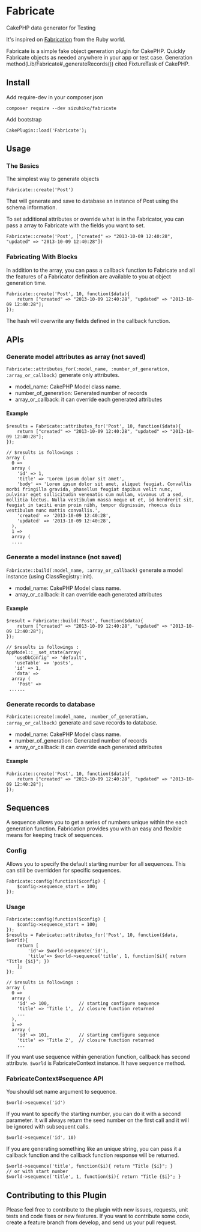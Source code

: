 Fabricate
=========

CakePHP data generator for Testing

It's inspired on [Fabrication](https://github.com/paulelliott/fabrication) from the Ruby world.

Fabricate is a simple fake object generation plugin for CakePHP.
Quickly Fabricate objects as needed anywhere in your app or test case.
Generation method(Lib/Fabricate#_generateRecords()) cited FixtureTask of CakePHP.

## Install 

Add require-dev in your composer.json

`composer require --dev sizuhiko/fabricate`


Add bootstrap

`CakePlugin::load('Fabricate');`

## Usage

### The Basics

The simplest way to generate objects

	Fabricate::create('Post')

That will generate and save to database an instance of Post using the schema information.

To set additional attributes or override what is in the Fabricator, you can pass a array to Fabricate with the fields you want to set.

	Fabricate::create('Post', ["created" => "2013-10-09 12:40:28", "updated" => "2013-10-09 12:40:28"])

### Fabricating With Blocks

In addition to the array, you can pass a callback function to Fabricate and all the features of a Fabricator definition are available to you at object generation time.

	Fabricate::create('Post', 10, function($data){
		return ["created" => "2013-10-09 12:40:28", "updated" => "2013-10-09 12:40:28"];
	});

The hash will overwrite any fields defined in the callback function.

## APIs

### Generate model attributes as array (not saved)

`Fabricate::attributes_for(:model_name, :number_of_generation, :array_or_callback)` generate only attributes.

* model_name: CakePHP Model class name.
* number_of_generation: Generated number of records
* array_or_callback: it can override each generated attributes

#### Example

	$results = Fabricate::attributes_for('Post', 10, function($data){
		return ["created" => "2013-10-09 12:40:28", "updated" => "2013-10-09 12:40:28"];
	});

	// $results is followings :
	array (
	  0 => 
	  array (
	    'id' => 1,
	    'title' => 'Lorem ipsum dolor sit amet',
	    'body' => 'Lorem ipsum dolor sit amet, aliquet feugiat. Convallis morbi fringilla gravida, phasellus feugiat dapibus velit nunc, pulvinar eget sollicitudin venenatis cum nullam, vivamus ut a sed, mollitia lectus. Nulla vestibulum massa neque ut et, id hendrerit sit, feugiat in taciti enim proin nibh, tempor dignissim, rhoncus duis vestibulum nunc mattis convallis.',
	    'created' => '2013-10-09 12:40:28',
	    'updated' => '2013-10-09 12:40:28',
	  ),
	  1 => 
	  array (
	  ....

### Generate a model instance (not saved)

`Fabricate::build(:model_name, :array_or_callback)` generate a model instance (using ClassRegistry::init).

* model_name: CakePHP Model class name.
* array_or_callback: it can override each generated attributes

#### Example

	$result = Fabricate::build('Post', function($data){
		return ["created" => "2013-10-09 12:40:28", "updated" => "2013-10-09 12:40:28"];
	});

	// $results is followings :
	AppModel::__set_state(array(
	   'useDbConfig' => 'default',
	   'useTable' => 'posts',
	   'id' => 1,
	   'data' => 
	  array (
	    'Post' => 
	 ......

### Generate records to database

`Fabricate::create(:model_name, :number_of_generation, :array_or_callback)` generate and save records to database.

* model_name: CakePHP Model class name.
* number_of_generation: Generated number of records
* array_or_callback: it can override each generated attributes

#### Example

	Fabricate::create('Post', 10, function($data){
		return ["created" => "2013-10-09 12:40:28", "updated" => "2013-10-09 12:40:28"];
	});

## Sequences

A sequence allows you to get a series of numbers unique within the each generation function. Fabrication provides you with an easy and flexible means for keeping track of sequences.

### Config

Allows you to specify the default starting number for all sequences. 
This can still be overridden for specific sequences.

	Fabricate::config(function($config) {
		$config->sequence_start = 100;
	});

### Usage

	Fabricate::config(function($config) {
		$config->sequence_start = 100;
	});
	$results = Fabricate::attributes_for('Post', 10, function($data, $world){
		return [
			'id'=> $world->sequence('id'),
			'title'=> $world->sequence('title', 1, function($i){ return "Title {$i}"; })
		];
	});

	// $results is followings :
	array (
	  0 => 
	  array (
	    'id' => 100,           // starting configure sequence
	    'title' => 'Title 1',  // closure function returned 
	    ...
	  ),
	  1 => 
	  array (
	    'id' => 101,           // starting configure sequence
	    'title' => 'Title 2',  // closure function returned 
	    ...


If you want use sequence within generation function, callback has second attribute.
`$world` is FabricateContext instance. It have sequence method.

### FabricateContext#sequence API

You should set name argument to sequence.

	$world->sequence('id')

If you want to specify the starting number, you can do it with a second parameter.
It will always return the seed number on the first call and it will be ignored with subsequent calls.

	$world->sequence('id', 10)

If you are generating something like an unique string, you can pass it a callback function and the callback function response will be returned.

	$world->sequence('title', function($i){ return "Title {$i}"; }
	// or with start number
	$world->sequence('title', 1, function($i){ return "Title {$i}"; }


## Contributing to this Plugin

Please feel free to contribute to the plugin with new issues, requests, unit tests and code fixes or new features.
If you want to contribute some code, create a feature branch from develop, and send us your pull request.

